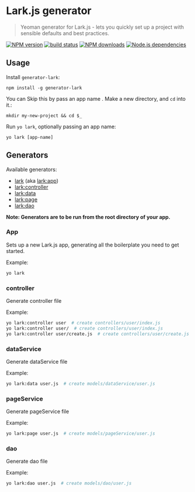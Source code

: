 # Lark.js generator 


> Yeoman generator for Lark.js - lets you quickly set up a project with sensible defaults and best practices.

[![NPM version][npm-image]][npm-url]
[![build status][travis-image]][travis-url]
[![NPM downloads][downloads-image]][npm-url]
[![Node.js dependencies][david-image]][david-url]

## Usage

Install `generator-lark`:
```
npm install -g generator-lark
```

You can Skip this by pass an app name . Make a new directory, and `cd` into it.:
```
mkdir my-new-project && cd $_
```

Run `yo lark`, optionally passing an app name:
```
yo lark [app-name]
```

## Generators

Available generators:

* [lark](#app) (aka [lark:app](#app))
* [lark:controller](#controller)
* [lark:data](#dataService)
* [lark:page](#pageService)
* [lark:dao](#dao)

**Note: Generators are to be run from the root directory of your app.**

### App
Sets up a new Lark.js app, generating all the boilerplate you need to get started. 

Example:
```bash
yo lark
```

### controller
Generate controller file

Example:
```bash
yo lark:controller user  # create controllers/user/index.js
yo lark:controller user/  # create controllers/user/index.js
yo lark:controller user/create.js  # create controllers/user/create.js
```

### dataService
Generate dataService file

Example:
```bash
yo lark:data user.js  # create models/dataService/user.js
```

### pageService
Generate pageService file

Example:
```bash
yo lark:page user.js  # create models/pageService/user.js
```

### dao
Generate dao file

Example:
```bash
yo lark:dao user.js  # create models/dao/user.js
```

[npm-image]: https://img.shields.io/npm/v/generator-lark.svg?style=flat-square
[npm-url]: https://npmjs.org/package/generator-lark
[travis-image]: https://img.shields.io/travis/larkjs/generator-lark/master.svg?style=flat-square
[travis-url]: https://travis-ci.org/larkjs/generator-lark
[downloads-image]: https://img.shields.io/npm/dm/generator-lark.svg?style=flat-square
[david-image]: https://img.shields.io/david/larkjs/generator-lark.svg?style=flat-square
[david-url]: https://david-dm.org/larkjs/generator-lark

